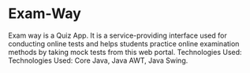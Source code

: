 # Exam-Way
Exam way is a Quiz App.
It is a service-providing interface used for conducting online tests and helps students practice online examination methods by taking mock tests from this web portal.
Technologies Used: Technologies Used: Core Java, Java AWT, Java Swing.
